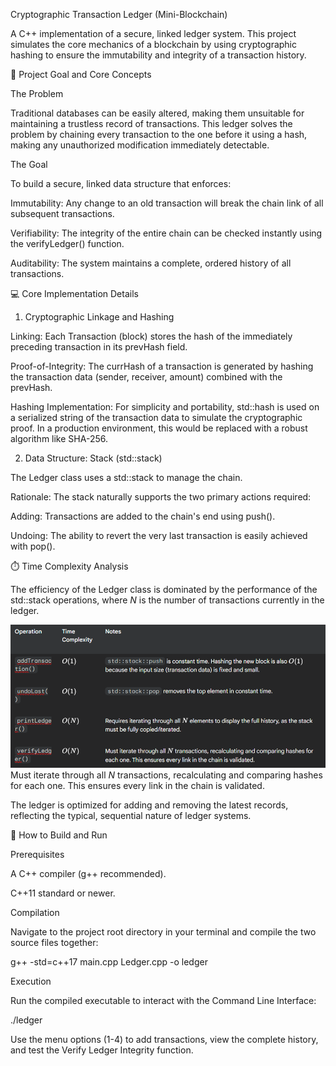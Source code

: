 Cryptographic Transaction Ledger (Mini-Blockchain)

A C++ implementation of a secure, linked ledger system. This project simulates the core mechanics of a blockchain by using cryptographic hashing to ensure the immutability and integrity of a transaction history.

🎯 Project Goal and Core Concepts

The Problem

Traditional databases can be easily altered, making them unsuitable for maintaining a trustless record of transactions. This ledger solves the problem by chaining every transaction to the one before it using a hash, making any unauthorized modification immediately detectable.

The Goal

To build a secure, linked data structure that enforces:

Immutability: Any change to an old transaction will break the chain link of all subsequent transactions.

Verifiability: The integrity of the entire chain can be checked instantly using the verifyLedger() function.

Auditability: The system maintains a complete, ordered history of all transactions.

💻 Core Implementation Details

1. Cryptographic Linkage and Hashing

Linking: Each Transaction (block) stores the hash of the immediately preceding transaction in its prevHash field.

Proof-of-Integrity: The currHash of a transaction is generated by hashing the transaction data (sender, receiver, amount) combined with the prevHash.

Hashing Implementation: For simplicity and portability, std::hash is used on a serialized string of the transaction data to simulate the cryptographic proof. In a production environment, this would be replaced with a robust algorithm like SHA-256.

2. Data Structure: Stack (std::stack)

The Ledger class uses a std::stack<Transaction> to manage the chain.

Rationale: The stack naturally supports the two primary actions required:

Adding: Transactions are added to the chain's end using push().

Undoing: The ability to revert the very last transaction is easily achieved with pop().

⏱️ Time Complexity Analysis

The efficiency of the Ledger class is dominated by the performance of the std::stack operations, where $N$ is the number of transactions currently in the ledger.

![alt text](image.png)
Must iterate through all $N$ transactions, recalculating and comparing hashes for each one. This ensures every link in the chain is validated.

The ledger is optimized for adding and removing the latest records, reflecting the typical, sequential nature of ledger systems.

🚀 How to Build and Run

Prerequisites

A C++ compiler (g++ recommended).

C++11 standard or newer.

Compilation

Navigate to the project root directory in your terminal and compile the two source files together:

g++ -std=c++17 main.cpp Ledger.cpp -o ledger


Execution

Run the compiled executable to interact with the Command Line Interface:

./ledger


Use the menu options (1-4) to add transactions, view the complete history, and test the Verify Ledger Integrity function.